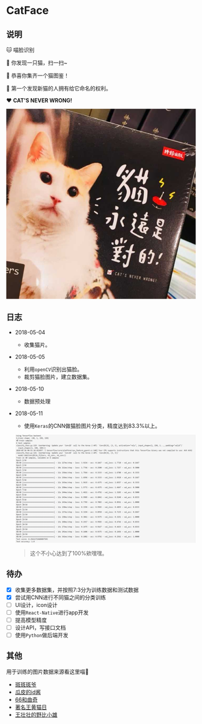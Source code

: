 # CatFace

## 说明

🐱 喵脸识别

🐾 你发现一只猫，扫一扫~

🍾 恭喜你集齐一个猫图鉴！

👑 第一个发现新猫的人拥有给它命名的权利。

❤ **CAT'S NEVER WRONG!** 

![Cat's Never Wrong!](https://github.com/El-Chiang/CatFace/blob/master/images/CatIsNeverWrong.jpg?raw=true)



## 日志

- 2018-05-04
  - 收集猫片。

- 2018-05-05
  - 利用`openCV`识别出猫脸。
  - 裁剪猫脸图片，建立数据集。

- 2018-05-10

  - 数据预处理

- 2018-05-11

  - 使用`Keras`的CNN做猫脸图片分类，精度达到$83.3\%$以上。

  ![](https://github.com/El-Chiang/CatFace/blob/master/images/log01.png?raw=true)

  	> 这个不小心达到了100%欸嘿嘿。

## 待办

- [x] 收集更多数据集，并按照7:3分为训练数据和测试数据
- [x] 尝试用CNN进行不同猫之间的分类训练
- [ ] UI设计，icon设计
- [ ] 使用`React-Native`进行app开发
- [ ] 提高模型精度
- [ ] 设计API，写接口文档
- [ ] 使用`Python`做后端开发

## 其他

用于训练的图片数据来源看这里喵🐾 

- [斑斑斑爷](https://weibo.com/banyeee?refer_flag=1001030101_)
- [瓜皮的id酱](https://weibo.com/melonpi?refer_flag=1001030201_)
- [66和曲奇](http://weibo.com/u/6329011760?refer_flag=1001030101_)
- [著名王黄猫日](https://weibo.com/littlesundayday?refer_flag=1001030201_)
- [王壮壮的野比小雄](https://weibo.com/mspretty?refer_flag=1001030103_)